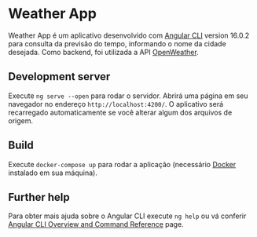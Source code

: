 # Weather App

Weather App é um aplicativo desenvolvido com [Angular CLI](https://github.com/angular/angular-cli) version 16.0.2 para consulta da previsão do tempo, informando o nome da cidade desejada. Como backend, foi utilizada a API [OpenWeather](https://openweathermap.org/).

## Development server

Execute `ng serve --open` para rodar o servidor. Abrirá uma página em seu navegador no endereço `http://localhost:4200/`. O aplicativo será recarregado automaticamente se você alterar algum dos arquivos de origem.


## Build

Execute `docker-compose up` para rodar a aplicação (necessário [Docker](https://www.docker.com/) instalado em sua máquina).

## Further help

Para obter mais ajuda sobre o Angular CLI execute `ng help` ou vá conferir [Angular CLI Overview and Command Reference](https://angular.io/cli) page.
